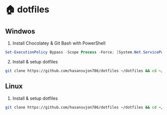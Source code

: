 # 🏠 dotfiles

## Windwos

1. Install Chocolatey & Git Bash with PowerShell
```powershell
Set-ExecutionPolicy Bypass -Scope Process -Force; [System.Net.ServicePointManager]::SecurityProtocol = [System.Net.ServicePointManager]::SecurityProtocol -bor 3072; iex ((New-Object System.Net.WebClient).DownloadString('https://community.chocolatey.org/install.ps1')) ; choco install git -y
```
2. Install & setup dotfiles
```bash
git clone https://github.com/hasansujon786/dotfiles ~/dotfiles && cd ~/dotfiles && ./scripts/install.sh win
```


## Linux

1. Install & setup dotfiles
```bash
git clone https://github.com/hasansujon786/dotfiles ~/dotfiles && cd ~/dotfiles && ./scripts/install.sh lin
```
